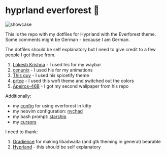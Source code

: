 # hyprland everforest 🌲


![showcase](showcase.png)

This is the repo with my dotfiles for Hyprland with the Everforest theme. Some comments might be German - because I am German.

The dotfiles should be self explanatory but I need to give credit to a few people I got those from.

1. [Lokesh Krishna](https://github.com/lokesh-krishna/dotfiles) - I used his for my waybar
2. [cenunix](https://github.com/cenunix/dotfiles) - I used his for my animations
3. [This guy](https://gitlab.com/dochi77/arch-rices/-/tree/main/everforest/spicetify/Themes?ref_type=heads) - I used his spicetify theme
4. [prtce](https://github.com/prtce/wofi) - I used this wofi theme and switched out the colors
5. [Apeiros-46B](https://github.com/Apeiros-46B/everforest-walls) - I got my second wallpaper from his repo

Additionally:

- my [config](https://github.com/bgrnwd/everforest-kitty) for using everforest in kitty 
- my neovim configuration: [nvchad](https://nvchad.com/)
- my bash prompt: [starship](https://starship.rs/)
- my [cursors](https://github.com/sainnhe/capitaine-cursors)

I need to thank:

1. [Gradience](https://github.com/GradienceTeam/Gradience) for making libadwaita (and gtk theming in general) bearable
2. [Hyprland](https://hyprland.org/) - this should be self explanatory

